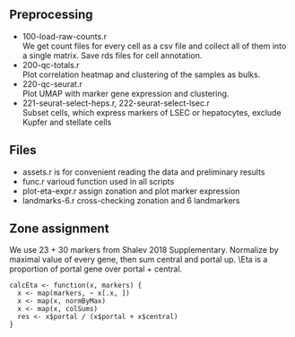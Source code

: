 ## Preprocessing

- 100-load-raw-counts.r  
  We get count files for every cell as a csv file and collect all of them into a single matrix. 
  Save rds files for cell annotation.
- 200-qc-totals.r  
  Plot correlation heatmap and clustering of the samples as bulks.
- 220-qc-seurat.r  
  Plot UMAP with marker gene expression and clustering.
- 221-seurat-select-heps.r, 222-seurat-select-lsec.r  
  Subset cells, which express markers of LSEC or hepatocytes,
  exclude Kupfer and stellate cells
  
## Files
- assets.r is for convenient reading the data and preliminary results
- func.r varioud function used in all scripts
- plot-eta-expr.r assign zonation and plot marker expression
- landmarks-6.r cross-checking zonation and 6 landmarkers

## Zone assignment

We use 23 + 30 markers from Shalev 2018 Supplementary.
Normalize by maximal value of every gene, then sum central and portal up.
\Eta is a proportion of portal gene over portal + central.
```
calcEta <- function(x, markers) {
  x <- map(markers, ~ x[.x, ])
  x <- map(x, normByMax)
  x <- map(x, colSums)
  res <- x$portal / (x$portal + x$central)
}
```

